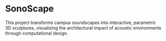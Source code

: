 # SonoScape
This project transforms campus soundscapes into interactive, parametric 3D sculptures, visualizing the architectural impact of acoustic environments through computational design.
